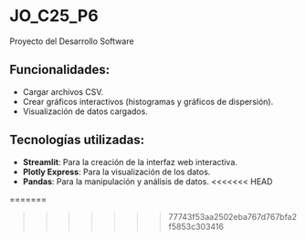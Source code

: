 # JO_C25_P6
Proyecto del Desarrollo Software
## Funcionalidades:
- Cargar archivos CSV.
- Crear gráficos interactivos (histogramas y gráficos de dispersión).
- Visualización de datos cargados.

## Tecnologías utilizadas:
- **Streamlit**: Para la creación de la interfaz web interactiva.
- **Plotly Express**: Para la visualización de los datos.
- **Pandas**: Para la manipulación y análisis de datos.
<<<<<<< HEAD

=======
>>>>>>> 77743f53aa2502eba767d767bfa2f5853c303416
